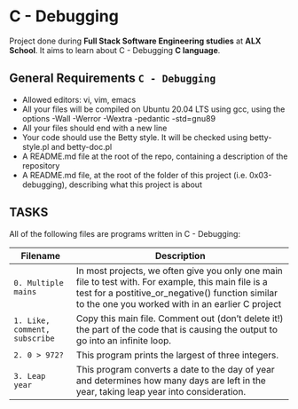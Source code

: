 # C - Debugging

Project done during **Full Stack Software Engineering studies** at **ALX School**. It aims to learn about C - Debugging **C language**.

##  General Requirements `C - Debugging`
* Allowed editors: vi, vim, emacs
* All your files will be compiled on Ubuntu 20.04 LTS using gcc, using the options -Wall -Werror -Wextra -pedantic -std=gnu89
* All your files should end with a new line
* Your code should use the Betty style. It will be checked using betty-style.pl and betty-doc.pl
* A README.md file at the root of the repo, containing a description of the repository
* A README.md file, at the root of the folder of this project (i.e. 0x03-debugging), describing what this project is about

## TASKS
All of the following files are programs written in C - Debugging:

| Filename | Description |
| -------- | ----------- |
| `0. Multiple mains` | In most projects, we often give you only one main file to test with. For example, this main file is a test for a postitive_or_negative() function similar to the one you worked with in an earlier C project |
| `1. Like, comment, subscribe` | Copy this main file. Comment out (don’t delete it!) the part of the code that is causing the output to go into an infinite loop. |
| `2. 0 > 972?` | This program prints the largest of three integers. |
| `3. Leap year` | This program converts a date to the day of year and determines how many days are left in the year, taking leap year into consideration. |
